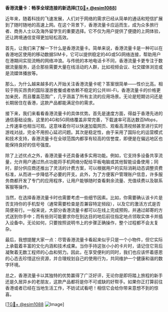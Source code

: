 **香港流量卡：畅享全球连接的新选择[[TG💪+ @esim1088](https://t.me/s/esim1088)]**

近年来，随着科技的飞速发展，人们对于网络的需求已经从简单的通话和短信扩展到了随时随地的高速上网。在这个背景下，香港流量卡应运而生，成为众多旅行者、商务人士以及海外留学生的重要选择。它不仅为用户提供了便捷的上网体验，还让跨境通信变得更加轻松高效。

首先，让我们来了解一下什么是香港流量卡。简单来说，香港流量卡是一种可以在香港地区使用的移动数据SIM卡，它可以提供稳定的4G或5G网络连接，帮助用户在港期间实现流畅的网络冲浪。与传统的本地电话卡不同，香港流量卡更专注于数据流量服务，适合那些需要大量在线活动的人群，比如视频会议、社交媒体浏览或是流媒体播放等。

那么，为什么越来越多的人开始关注香港流量卡呢？答案很简单——性价比高。相较于购买昂贵的国际漫游套餐或者依赖不稳定的公共Wi-Fi，香港流量卡的价格更加亲民，而且覆盖范围广，几乎涵盖了所有主流的应用场景。无论是短期访问还是长期居住在香港，这款产品都能满足你的需求。

接下来，我们来看看香港流量卡的具体优势。首先是速度方面，得益于香港先进的通信基础设施，这里的4G和5G网络覆盖非常完善，下载速率可高达数百Mbps，上传速率也相当可观。这意味着你可以快速加载网页、观看高清视频甚至进行实时游戏对战，完全不用担心延迟问题。其次是稳定性，由于采用了国际化的运营模式和技术支持，香港流量卡在全球范围内都享有较高的信誉度，即便是在偏远地区也能保持良好的信号强度。

除了上述优点之外，香港流量卡还具备诸多实用功能。例如，它支持多设备共享流量，允许用户通过热点功能将手机网络分配给平板电脑或其他智能设备使用；同时，部分供应商还推出了灵活的计费方案，可以根据用户的实际消耗动态调整资费标准，从而进一步降低不必要的开支。此外，为了方便客户管理账户信息，许多服务商都开发了专门的应用程序，让用户能够随时查看剩余流量、充值续费以及联系客服等操作。

当然，在选择香港流量卡时也需要考虑一些细节因素。比如，你需要确认该卡片是否支持你的手机型号（通常需要检查是否兼容特定频段），以及它的激活方式是否简便易行。一般来说，大部分香港流量卡都可以在线上完成预购，并通过邮寄的方式送到你手中；而有些则可能要求你在到达目的地后前往指定地点领取实体卡并插入设备中。无论如何，只要按照说明书上的步骤正确操作，整个过程都不会太复杂。

最后，我想提醒大家一点：尽管香港流量卡看起来似乎只是一个小物件，但它实际上承载着丰富的文化内涵和技术成果。当你手持这张小小的卡片时，请记住它背后凝聚着无数工程师的心血和努力。因此，在享受便利的同时，我们也应该怀着感恩的心态去珍惜这份资源，并合理规划自己的使用行为，共同维护一个健康和谐的数字环境。

总之，香港流量卡以其独特的优势赢得了广泛好评，无论你是即将踏上旅程的新手还是久居异乡的老朋友，这款产品都将是你不可或缺的好帮手。如果你正打算前往香港或者已经在当地生活工作，不妨试试看吧！相信它会给你带来意想不到的惊喜。

[[TG💪+ @esim1088](https://t.me/s/esim1088) ![Image](https://i.postimg.cc/4NQfJmqS/Snipaste-2025-05-13-00-14-12.png)]